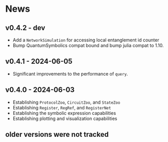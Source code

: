# News

## v0.4.2 - dev

- Add a `NetworkSimulation` for accessing local entanglement id counter
- Bump QuantumSymbolics compat bound and bump julia compat to 1.10.

## v0.4.1 - 2024-06-05

- Significant improvements to the performance of `query`.

## v0.4.0 - 2024-06-03

- Establishing `ProtocolZoo`, `CircuitZoo`, and `StateZoo`
- Establishing `Register`, `RegRef`, and `RegisterNet`
- Establishing the symbolic expression capabilities
- Establishing plotting and visualization capabilities

## older versions were not tracked